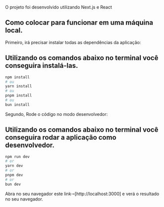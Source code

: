 O projeto foi desenvolvido utilizando Next.js e React

## Como colocar para funcionar em uma máquina local.

Primeiro, irá precisar instalar todas as dependências da aplicação:

## Utilizando os comandos abaixo no terminal você conseguira instalá-las.

```bash
npm install
# ou
yarn install
# ou
pnpm install
# ou
bun install

```

Segundo, Rode o código no modo desenvolvedor:

## Utilizando os comandos abaixo no terminal você conseguira rodar a aplicação como desenvolvedor.

```bash
npm run dev
# or
yarn dev
# or
pnpm dev
# or
bun dev
```

Abra no seu navegador este link⇾[http://localhost:3000] e verá o resultado no seu navegador.


